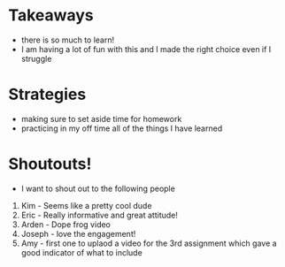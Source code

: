 # Takeaways

- there is so much to learn!
- I am having a lot of fun with this and I made the right choice even if I struggle

# Strategies

- making sure to set aside time for homework
- practicing in my off time all of the things I have learned

# Shoutouts!

- I want to shout out to the following people 
1. Kim - Seems like a pretty cool dude
2. Eric - Really informative and great attitude!
3. Arden - Dope frog video
4. Joseph - love the engagement!
5. Amy - first one to uplaod a video for the 3rd assignment which gave a good indicator of what to include